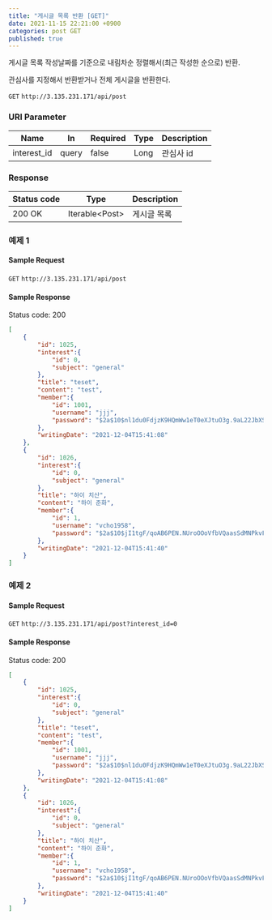 ```yaml
---
title: "게시글 목록 반환 [GET]"
date: 2021-11-15 22:21:00 +0900
categories: post GET
published: true
---
```


게시글 목록 작성날짜를 기준으로 내림차순 정렬해서(최근 작성한 순으로) 반환.

관심사를 지정해서 반환받거나 전체 게시글을 반환한다.

`GET` `http://3.135.231.171/api/post`

### URI Parameter

| Name        | In    | Required | Type | Description |
| ----------- | ----- | -------- | ---- | ----------- |
| interest_id | query | false    | Long | 관심사 id   |

### Response

| Status code | Type            | Description |
| ----------- | --------------- | ----------- |
| 200 OK      | Iterable\<Post> | 게시글 목록 |



### 예제 1

#### Sample Request

`GET` `http://3.135.231.171/api/post`

#### Sample Response

Status code: 200

```json
[
    {
        "id": 1025,
        "interest":{
            "id": 0,
            "subject": "general"
        },
        "title": "teset",
        "content": "test",
        "member":{
            "id": 1001,
            "username": "jjj",
            "password": "$2a$10$nl1du0FdjzK9HQmWw1eT0eXJtuO3g.9aL22JbXSHymW7gQ1XhCOJe"
        },
        "writingDate": "2021-12-04T15:41:08"
    },
    {
        "id": 1026,
        "interest":{
            "id": 0,
            "subject": "general"
        },
        "title": "하이 치산",
        "content": "하이 준화",
        "member":{
            "id": 1,
            "username": "vcho1958",
            "password": "$2a$10$jI1tgF/qoAB6PEN.NUroOOoVfbVQaasSdMNPkvFR/15R3a0QQFuQi"
        },
        "writingDate": "2021-12-04T15:41:40"
    }
]
```

### 예제 2

#### Sample Request

`GET` `http://3.135.231.171/api/post?interest_id=0`

#### Sample Response

Status code: 200

```json
[
    {
        "id": 1025,
        "interest":{
            "id": 0,
            "subject": "general"
        },
        "title": "teset",
        "content": "test",
        "member":{
            "id": 1001,
            "username": "jjj",
            "password": "$2a$10$nl1du0FdjzK9HQmWw1eT0eXJtuO3g.9aL22JbXSHymW7gQ1XhCOJe"
        },
        "writingDate": "2021-12-04T15:41:08"
    },
    {
        "id": 1026,
        "interest":{
            "id": 0,
            "subject": "general"
        },
        "title": "하이 치산",
        "content": "하이 준화",
        "member":{
            "id": 1,
            "username": "vcho1958",
            "password": "$2a$10$jI1tgF/qoAB6PEN.NUroOOoVfbVQaasSdMNPkvFR/15R3a0QQFuQi"
        },
        "writingDate": "2021-12-04T15:41:40"
    }
]
```

